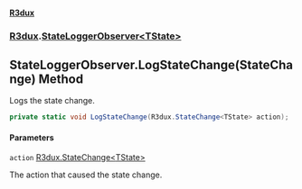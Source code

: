 #### [R3dux](R3dux.md 'R3dux')
### [R3dux](R3dux.md#R3dux 'R3dux').[StateLoggerObserver&lt;TState&gt;](StateLoggerObserver_TState_.md 'R3dux.StateLoggerObserver<TState>')

## StateLoggerObserver<TState>.LogStateChange(StateChange<TState>) Method

Logs the state change.

```csharp
private static void LogStateChange(R3dux.StateChange<TState> action);
```
#### Parameters

<a name='R3dux.StateLoggerObserver_TState_.LogStateChange(R3dux.StateChange_TState_).action'></a>

`action` [R3dux.StateChange&lt;](StateChange_TState_.md 'R3dux.StateChange<TState>')[TState](StateLoggerObserver_TState_.md#R3dux.StateLoggerObserver_TState_.TState 'R3dux.StateLoggerObserver<TState>.TState')[&gt;](StateChange_TState_.md 'R3dux.StateChange<TState>')

The action that caused the state change.